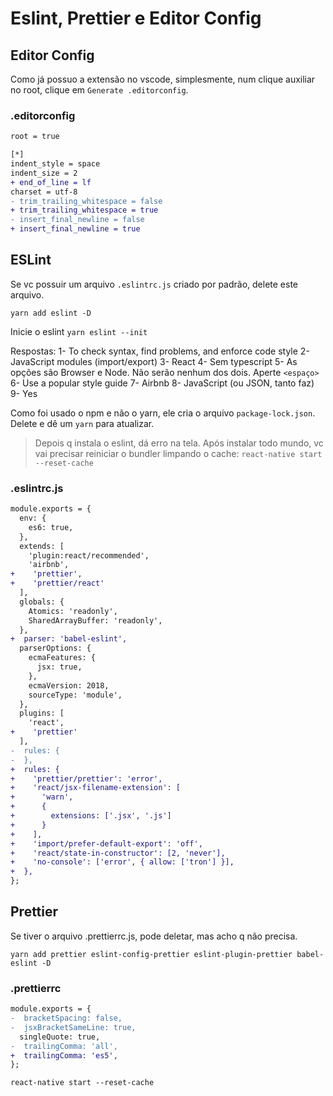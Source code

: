 # Eslint, Prettier e Editor Config

## Editor Config

Como já possuo a extensão no vscode, simplesmente, num clique auxiliar no root,
clique em `Generate .editorconfig`.

### .editorconfig

```diff
root = true

[*]
indent_style = space
indent_size = 2
+ end_of_line = lf
charset = utf-8
- trim_trailing_whitespace = false
+ trim_trailing_whitespace = true
- insert_final_newline = false
+ insert_final_newline = true
```

## ESLint

Se vc possuir um arquivo `.eslintrc.js` criado por padrão, delete este arquivo.

`yarn add eslint -D`

Inicie o eslint
`yarn eslint --init`

Respostas:
1- To check syntax, find problems, and enforce code style
2- JavaScript modules (import/export)
3- React
4- Sem typescript
5- As opções são Browser e Node. Não serão nenhum dos dois. Aperte `<espaço>`
6- Use a popular style guide
7- Airbnb
8- JavaScript (ou JSON, tanto faz)
9- Yes

Como foi usado o npm e não o yarn, ele cria o arquivo `package-lock.json`.
Delete e dê um `yarn` para atualizar.

> Depois q instala o eslint, dá erro na tela. Após instalar todo mundo, vc vai
> precisar reiniciar o bundler limpando o cache:
> `react-native start --reset-cache`

### .eslintrc.js

```diff
module.exports = {
  env: {
    es6: true,
  },
  extends: [
    'plugin:react/recommended',
    'airbnb',
+    'prettier',
+    'prettier/react'
  ],
  globals: {
    Atomics: 'readonly',
    SharedArrayBuffer: 'readonly',
  },
+  parser: 'babel-eslint',
  parserOptions: {
    ecmaFeatures: {
      jsx: true,
    },
    ecmaVersion: 2018,
    sourceType: 'module',
  },
  plugins: [
    'react',
+    'prettier'
  ],
-  rules: {
-  },
+  rules: {
+    'prettier/prettier': 'error',
+    'react/jsx-filename-extension': [
+      'warn',
+      {
+        extensions: ['.jsx', '.js']
+      }
+    ],
+    'import/prefer-default-export': 'off',
+    'react/state-in-constructor': [2, 'never'],
+    'no-console': ['error', { allow: ['tron'] }],
+  },
};
```

## Prettier

Se tiver o arquivo .prettierrc.js, pode deletar, mas acho q não precisa.

`yarn add prettier eslint-config-prettier eslint-plugin-prettier babel-eslint -D`

### .prettierrc

```diff
module.exports = {
-  bracketSpacing: false,
-  jsxBracketSameLine: true,
  singleQuote: true,
-  trailingComma: 'all',
+  trailingComma: 'es5',
};
```

`react-native start --reset-cache`
